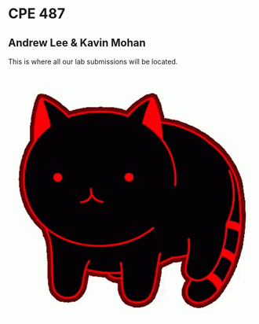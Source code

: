 # CPE 487
## Andrew Lee & Kavin Mohan

This is where all our lab submissions will be located.

![](rolling-cat.gif)
